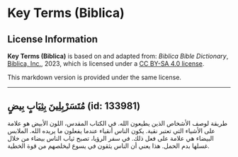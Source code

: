 # Key Terms (Biblica)

## License Information

**Key Terms (Biblica)** is based on and adapted from: _Biblica Bible Dictionary_, [Biblica, Inc.](https://www.biblica.com/), 2023, which is licensed under a [CC BY-SA 4.0 license](https://creativecommons.org/licenses/by-sa/4.0/legalcode.en).

This markdown version is provided under the same license.



--------------------------------

## مُتَسَرْبِلِينَ بِثِيَابٍ بِيضٍ (id: 133981)

طريقة لوصف الأشخاص الذين يطيعون الله. في الكتاب المقدس، اللون الأبيض هو علامة على الأشياء التي تعتبر نقية. يكون الناس أنقياء عندما يفعلون ما يريده الله. الملابس البيضاء هي علامة على فعل ذلك. في سفر الرؤيا، تصبح ثياب الناس بيضاء من خلال غسلها بدم الحمل. هذا يعني أن الناس يثقون في يسوع ليخلصهم من قوة الخطية.


